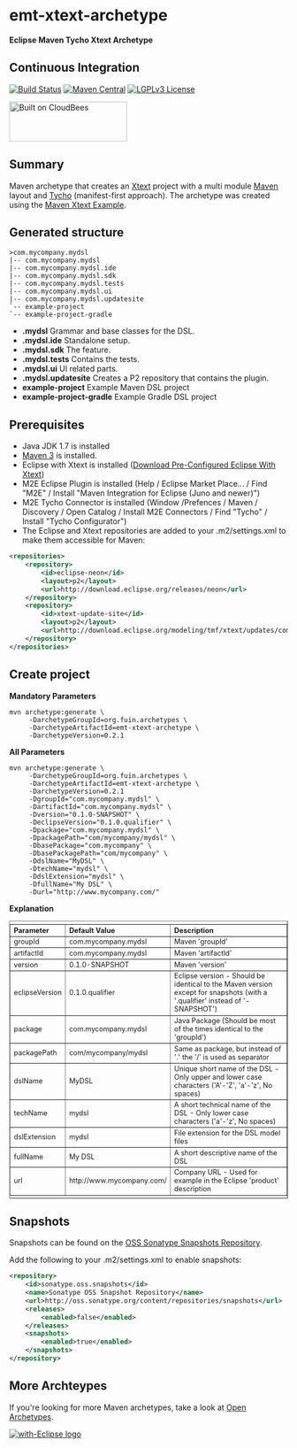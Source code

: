 emt-xtext-archetype
===================
__Eclipse Maven Tycho Xtext Archetype__

Continuous Integration   
----------------------

[![Build Status](https://fuin-org.ci.cloudbees.com/job/emt-xtext-archeytpe/badge/icon)](https://fuin-org.ci.cloudbees.com/job/emt-xtext-archeytpe/)
[![Maven Central](https://maven-badges.herokuapp.com/maven-central/org.fuin.archetypes/emt-xtext-archeytpe/badge.svg)](https://maven-badges.herokuapp.com/maven-central/org.fuin.archetypes/emt-xtext-archeytpe/)
[![LGPLv3 License](http://img.shields.io/badge/license-LGPLv3-blue.svg)](https://www.gnu.org/licenses/lgpl.html)

<a href="https://fuin-org.ci.cloudbees.com/job/emt-xtext-archeytpe"><img src="http://www.fuin.org/images/Button-Built-on-CB-1.png" width="213" height="72" border="0" alt="Built on CloudBees"/></a>

Summary
-------
Maven archetype that creates an [Xtext](http://www.eclipse.org/Xtext/ "Xtext") project with a multi module [Maven](http://maven.apache.org/ "Maven") layout and [Tycho](http://eclipse.org/tycho/ "Tycho") (manifest-first approach). The archetype was created using the [Maven Xtext Example](https://github.com/xtext/maven-xtext-example "Maven Xtext Example").

Generated structure
-------------------
```
>com.mycompany.mydsl
|-- com.mycompany.mydsl
|-- com.mycompany.mydsl.ide
|-- com.mycompany.mydsl.sdk
|-- com.mycompany.mydsl.tests
|-- com.mycompany.mydsl.ui
|-- com.mycompany.mydsl.updatesite
`-- example-project
`-- example-project-gradle
```

* __.mydsl__ Grammar and base classes for the DSL.
* __.mydsl.ide__ Standalone setup.
* __.mydsl.sdk__ The feature.
* __.mydsl.tests__ Contains the tests.
* __.mydsl.ui__ UI related parts.
* __.mydsl.updatesite__ Creates a P2 repository that contains the plugin.
* __example-project__ Example Maven DSL project
* __example-project-gradle__ Example Gradle DSL project

Prerequisites
-------------

* Java JDK 1.7 is installed
* [Maven 3](http://maven.apache.org/download.cgi#Installation "Apache Maven Installation") is installed.
* Eclipse with Xtext is installed ([Download Pre-Configured Eclipse With Xtext](http://www.eclipse.org/Xtext/download.html "Download Eclipse with Xtext"))
* M2E Eclipse Plugin is installed (Help / Eclipse Market Place... / Find "M2E" / Install "Maven Integration for Eclipse (Juno and newer)")  
* M2E Tycho Connector is installed (Window /Prefences / Maven / Discovery / Open Catalog / Install M2E Connectors / Find "Tycho" / Install "Tycho Configurator") 
* The Eclipse and Xtext repositories are added to your .m2/settings.xml to make them accessible for Maven:
```xml
<repositories>
    <repository>
        <id>eclipse-neon</id>
        <layout>p2</layout>
        <url>http://download.eclipse.org/releases/neon</url>
    </repository>
    <repository>
        <id>xtext-update-site</id>
        <layout>p2</layout>
        <url>http://download.eclipse.org/modeling/tmf/xtext/updates/composite/releases/</url>
    </repository>
</repositories>
```


Create project
--------------

**Mandatory Parameters**
```
mvn archetype:generate \
     -DarchetypeGroupId=org.fuin.archetypes \
     -DarchetypeArtifactId=emt-xtext-archetype \
     -DarchetypeVersion=0.2.1
```

**All Parameters**
```
mvn archetype:generate \
     -DarchetypeGroupId=org.fuin.archetypes \
     -DarchetypeArtifactId=emt-xtext-archetype \
     -DarchetypeVersion=0.2.1
     -DgroupId="com.mycompany.mydsl" \
	 -DartifactId="com.mycompany.mydsl" \
	 -Dversion="0.1.0-SNAPSHOT" \
	 -DeclipseVersion="0.1.0.qualifier" \
	 -Dpackage="com.mycompany.mydsl" \
	 -DpackagePath="com/mycompany/mydsl" \
	 -DbasePackage="com.mycompany" \
	 -DbasePackagePath="com/mycompany" \
	 -DdslName="MyDSL" \
	 -DtechName="mydsl" \
	 -DdslExtension="mydsl" \
	 -DfullName="My DSL" \
	 -Durl="http://www.mycompany.com/"
```

**Explanation**
<table border="1" style="font-size:0.9em; text-align:left; vertical-align:top; padding-top:5px; padding-bottom:4px;">
<tr><th>Parameter</th><th>Default Value</th><th>Description</th></tr>
<tr><td>groupId</td><td>com.mycompany.mydsl</td><td>Maven 'groupId'</td></tr>
<tr><td>artifactId</td><td>com.mycompany.mydsl</td><td>Maven 'artifactId'</td></tr>
<tr><td>version</td><td>0.1.0-SNAPSHOT</td><td>Maven 'version'</td></tr>
<tr><td>eclipseVersion</td><td>0.1.0.qualifier</td><td>Eclipse version - Should be identical to the Maven version except for snapshots (with a '.qualifier' instead of '-SNAPSHOT')</td></tr>
<tr><td>package</td><td>com.mycompany.mydsl</td><td>Java Package (Should be most of the times identical to the 'groupId')</td></tr>
<tr><td>packagePath</td><td>com/mycompany/mydsl</td><td>Same as package, but instead of '.' the '/' is used as separator</td></tr>

<tr><td>dslName</td><td>MyDSL</td><td>Unique short name of the DSL - Only upper and lower case characters ('A'-'Z', 'a'-'z', No spaces)</td></tr>
<tr><td>techName</td><td>mydsl</td><td>A short technical name of the DSL - Only lower case characters ('a'-'z', No spaces)</td></tr>
<tr><td>dslExtension</td><td>mydsl</td><td>File extension for the DSL model files</td></tr>
<tr><td>fullName</td><td>My DSL</td><td>A short descriptive name of the DSL</td></tr>
<tr><td>url</td><td>http:&#47;&#47;www.mycompany.com/</td><td>Company URL - Used for example in the Eclipse 'product' description</td></tr>
</table>


Snapshots
---------

Snapshots can be found on the [OSS Sonatype Snapshots Repository](http://oss.sonatype.org/content/repositories/snapshots/org/fuin "Snapshot Repository"). 

Add the following to your .m2/settings.xml to enable snapshots:

```xml
<repository>
    <id>sonatype.oss.snapshots</id>
    <name>Sonatype OSS Snapshot Repository</name>
    <url>http://oss.sonatype.org/content/repositories/snapshots</url>
    <releases>
        <enabled>false</enabled>
    </releases>
    <snapshots>
        <enabled>true</enabled>
    </snapshots>
</repository>
```

More Archteypes
---------------

If you're looking for more Maven archetypes, take a look at [Open Archetypes](https://github.com/open-archetypes "Open Archetypes").

<a href="http://with-eclipse.github.io/" target="_blank">
<img alt="with-Eclipse logo" src="http://with-eclipse.github.io/with-eclipse-0.jpg" /></a>

